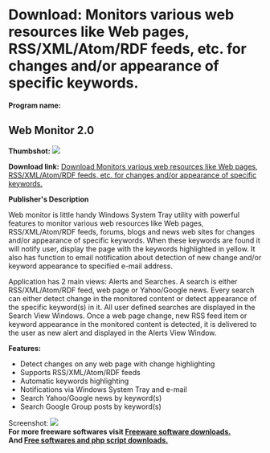 # Download: Monitors various web resources like Web pages, RSS/XML/Atom/RDF feeds, etc. for changes and/or appearance of specific keywords.

**Program name:**

## Web Monitor 2.0

  
**Thumbshot:** ![](http://www.freewarefiles.com/screenshot/svlwebmon_md.jpg)   
  
**Download link:** [Download Monitors various web resources like Web pages, RSS/XML/Atom/RDF feeds, etc. for changes and/or appearance of specific keywords.](http://freesoftwares.boysofts.com/Web-Monitor_program_48771.html)  
  


**Publisher's Description**  
  


Web monitor is little handy Windows System Tray utility with powerful features to monitor various web resources like Web pages, RSS/XML/Atom/RDF feeds, forums, blogs and news web sites for changes and/or appearance of specific keywords. When these keywords are found it will notify user, display the page with the keywords highlighted in yellow. It also has function to email notification about detection of new change and/or keyword appearance to specified e-mail address. 

Application has 2 main views: Alerts and Searches. A search is either RSS/XML/Atom/RDF feed, web page or Yahoo/Google news. Every search can either detect change in the monitored content or detect appearance of the specific keyword(s) in it. All user defined searches are displayed in the Search View Windows. Once a web page change, new RSS feed item or keyword appearance in the monitored content is detected, it is delivered to the user as new alert and displayed in the Alerts View Window.

**Features:**

  * Detect changes on any web page with change highlighting 
  * Supports RSS/XML/Atom/RDF feeds 
  * Automatic keywords highlighting 
  * Notifications via Windows System Tray and e-mail 
  * Search Yahoo/Google news by keyword(s) 
  * Search Google Group posts by keyword(s) 

  
  
Screenshot: ![](http://www.freewarefiles.com/screenshot/svlwebmon.jpg)   
**For more freeware softwares visit [Freeware software downloads.](http://freesoftwares.boysofts.com/)**   
**And [Free softwares and php script downloads.](http://www.boysofts.com/)**
